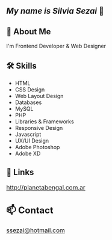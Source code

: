 
## *My name is Silvia Sezai* 👋 



## 🚀 About Me
I'm Frontend Developer & Web Designer



## 🛠 Skills
- HTML
- CSS Design
- Web Layout Design
- Databases
- MySQL
- PHP
- Libraries & Frameworks
- Responsive Design
- Javascript
- UX/UI Design
- Adobe Photoshop
- Adobe XD


## 🔗 Links

<font size="3">   http://planetabengal.com.ar

## 📫 Contact
ssezai@hotmail.com

<!---
ssezai/ssezai is a ✨ special ✨ repository because its `README.md` (this file) appears on your GitHub profile.
You can click the Preview link to take a look at your changes.
--->
